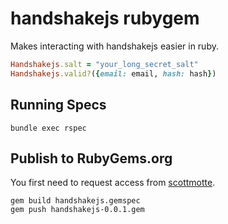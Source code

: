 # handshakejs rubygem

Makes interacting with handshakejs easier in ruby.

```ruby
Handshakejs.salt = "your_long_secret_salt"
Handshakejs.valid?({email: email, hash: hash})
```

## Running Specs

```
bundle exec rspec
```

## Publish to RubyGems.org

You first need to request access from [scottmotte](http://github.com/scottmotte).

```
gem build handshakejs.gemspec
gem push handshakejs-0.0.1.gem
```


